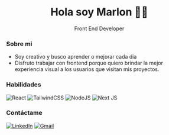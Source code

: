 <h1 align='center'>Hola soy Marlon 👨‍💻 </h1>

<p align='center'>
  Front End Developer
</p>

### Sobre mi
- Soy creativo y busco aprender o mejorar cada dia
- Disfruto trabajar con frontend porque quiero brindar la mejor experiencia visual a los usuarios que visitan mis proyectos.

### Habilidades
  ![React](https://img.shields.io/badge/react-%2320232a.svg?style=for-the-badge&logo=react&logoColor=%2361DAFB)
  ![TailwindCSS](https://img.shields.io/badge/tailwindcss-%2338B2AC.svg?style=for-the-badge&logo=tailwind-css&logoColor=white)
  ![NodeJS](https://img.shields.io/badge/node.js-6DA55F?style=for-the-badge&logo=node.js&logoColor=white)
  ![Next JS](https://img.shields.io/badge/Next-black?style=for-the-badge&logo=next.js&logoColor=white)

### Contáctame
<a href="https://www.linkedin.com/in/marlon-suyuc/" target="_blanck">![LinkedIn](https://img.shields.io/badge/linkedin-%230077B5.svg?style=for-the-badge&logo=linkedin&logoColor=white)<a/>
<a href="mailto:marlonsuyuc@gmail.com">![Gmail](https://img.shields.io/badge/Gmail-D14836?style=for-the-badge&logo=gmail&logoColor=white)<a/>
